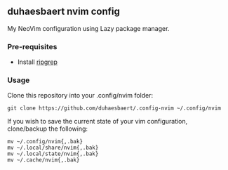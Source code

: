 ## duhaesbaert nvim config 

My NeoVim configuration using Lazy package manager.

### Pre-requisites

- Install [ripgrep](https://github.com/BurntSushi/ripgrep)

### Usage

Clone this repository into your .config/nvim folder:
```
git clone https://github.com/duhaesbaert/.config-nvim ~/.config/nvim
```

If you wish to save the current state of your vim configuration, clone/backup the following:
```
mv ~/.config/nvim{,.bak}
mv ~/.local/share/nvim{,.bak}
mv ~/.local/state/nvim{,.bak}
mv ~/.cache/nvim{,.bak}
```
